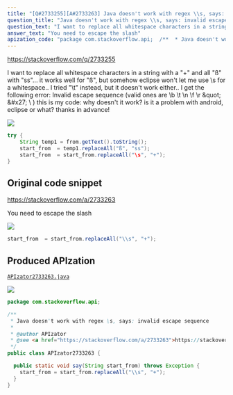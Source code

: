 ```yaml
---
title: "[Q#2733255][A#2733263] Java doesn't work with regex \\s, says: invalid escape sequence"
question_title: "Java doesn't work with regex \\s, says: invalid escape sequence"
question_text: "I want to replace all whitespace characters in a string with a \"+\" and all \"ß\" with \"ss\"... it works well for \"ß\", but somehow eclipse won't let me use \\s for a whitespace.. I tried \"\\t\" instead, but it doesn't work either.. I get the following error: Invalid escape sequence (valid ones   are \\b \\t \\n \\f \\r \\\" \\' \\ ) this is my code: why doesn't it work? is it a problem with android, eclipse or what? thanks in advance!"
answer_text: "You need to escape the slash"
apization_code: "package com.stackoverflow.api;  /**  * Java doesn't work with regex \\s, says: invalid escape sequence  *  * @author APIzator  * @see <a href=\"https://stackoverflow.com/a/2733263\">https://stackoverflow.com/a/2733263</a>  */ public class APIzator2733263 {    public static void say(String start_from) throws Exception {     start_from = start_from.replaceAll(\"\\\\s\", \"+\");   } }"
---
```


https://stackoverflow.com/q/2733255

I want to replace all whitespace characters in a string with a &quot;+&quot; and all &quot;ß&quot; with &quot;ss&quot;... it works well for &quot;ß&quot;, but somehow eclipse won&#x27;t let me use \s for a whitespace.. I tried &quot;\t&quot; instead, but it doesn&#x27;t work either.. I get the following error:
Invalid escape sequence (valid ones
  are \b \t \n \f \r \&quot; \&#x27; \ )
this is my code:
why doesn&#x27;t it work? is it a problem with android, eclipse or what?
thanks in advance!


<div class="code-logo"><img src="/stackoverflow.png" /></div>

```java
try {
    String temp1 = from.getText().toString();
    start_from  = temp1.replaceAll("ß", "ss");
    start_from  = start_from.replaceAll("\s", "+");
}
```


## Original code snippet

https://stackoverflow.com/a/2733263

You need to escape the slash

<div class="code-logo"><img src="/stackoverflow.png" /></div>

```java
start_from  = start_from.replaceAll("\\s", "+");
```

## Produced APIzation

[`APIzator2733263.java`](https://github.com/pasqualesalza/apization-temp-data/raw/master/search/APIzator2733263.java)

<div class="code-logo"><img src="/apizator.png" /></div>

```java
package com.stackoverflow.api;

/**
 * Java doesn't work with regex \s, says: invalid escape sequence
 *
 * @author APIzator
 * @see <a href="https://stackoverflow.com/a/2733263">https://stackoverflow.com/a/2733263</a>
 */
public class APIzator2733263 {

  public static void say(String start_from) throws Exception {
    start_from = start_from.replaceAll("\\s", "+");
  }
}

```